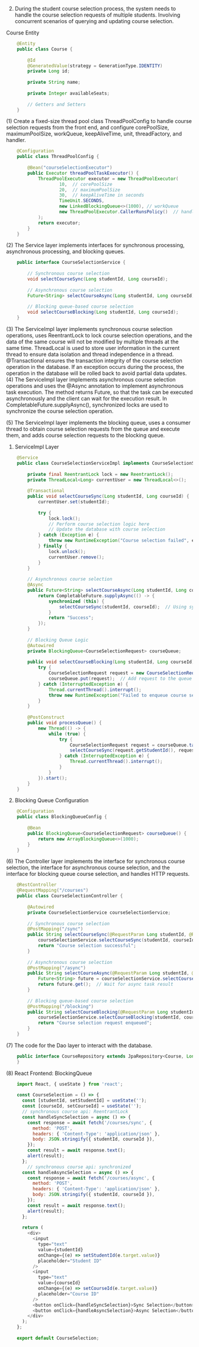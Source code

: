 2. During the student course selection process, the system needs to handle the course selection requests of multiple 
   students. Involving concurrent scenarios of querying and updating course selection.

Course Entity
```java
    @Entity
    public class Course {
    
        @Id
        @GeneratedValue(strategy = GenerationType.IDENTITY)
        private Long id;
    
        private String name;
        
        private Integer availableSeats;
    
        // Getters and Setters
    }
```
   (1) Create a fixed-size thread pool class ThreadPoolConfig to handle course selection requests from the front end, 
       and configure corePoolSize, maximumPoolSize, workQueue, keepAliveTime, unit, threadFactory, and handler.
```java
    @Configuration
    public class ThreadPoolConfig {
    
        @Bean("courseSelectionExecutor")
        public Executor threadPoolTaskExecutor() {
            ThreadPoolExecutor executor = new ThreadPoolExecutor(
                    10,  // corePoolSize
                    20,  // maximumPoolSize
                    30,  // keepAliveTime in seconds
                    TimeUnit.SECONDS,
                    new LinkedBlockingQueue<>(1000), // workQueue
                    new ThreadPoolExecutor.CallerRunsPolicy()  // handler
            );
            return executor;
        }
    }
```
   (2) The Service layer implements interfaces for synchronous processing, asynchronous processing, and blocking queues.
```java
    public interface CourseSelectionService {
    
        // Synchronous course selection
        void selectCourseSync(Long studentId, Long courseId);
    
        // Asynchronous course selection
        Future<String> selectCourseAsync(Long studentId, Long courseId);
    
        // Blocking queue-based course selection
        void selectCourseBlocking(Long studentId, Long courseId);
    }
```
   (3) The ServiceImpl layer implements synchronous course selection operations, uses ReentrantLock to lock course 
       selection operations, and the data of the same course will not be modified by multiple threads at the same time. 
       ThreadLocal is used to store user information in the current thread to ensure data isolation and thread 
       independence in a thread. @Transactional ensures the transaction integrity of the course selection operation in 
       the database. If an exception occurs during the process, the operation in the database will be rolled back to 
       avoid partial data updates.
   (4) The ServiceImpl layer implements asynchronous course selection operations and uses the @Async annotation to 
       implement asynchronous task execution. The method returns Future<String>, so that the task can be executed 
       asynchronously and the client can wait for the execution result. In CompletableFuture.supplyAsync(), synchronized
       locks are used to synchronize the course selection operation.

   (5) The ServiceImpl layer implements the blocking queue, uses a consumer thread to obtain course selection requests 
       from the queue and execute them, and adds course selection requests to the blocking queue.

   1. ServiceImpl Layer
```java
    @Service
    public class CourseSelectionServiceImpl implements CourseSelectionService {
    
        private final ReentrantLock lock = new ReentrantLock();
        private ThreadLocal<Long> currentUser = new ThreadLocal<>();
    
        @Transactional
        public void selectCourseSync(Long studentId, Long courseId) {
            currentUser.set(studentId);
    
            try {
                lock.lock();
                // Perform course selection logic here
                // Update the database with course selection
            } catch (Exception e) {
                throw new RuntimeException("Course selection failed", e);
            } finally {
                lock.unlock();
                currentUser.remove();
            }
        }
    
        // Asynchronous course selection
        @Async
        public Future<String> selectCourseAsync(Long studentId, Long courseId) {
            return CompletableFuture.supplyAsync(() -> {
                synchronized (this) {
                    selectCourseSync(studentId, courseId);  // Using sync course selection logic here
                }
                return "Success";
            });
        }
    
        // Blocking Queue Logic
        @Autowired
        private BlockingQueue<CourseSelectionRequest> courseQueue;
    
        public void selectCourseBlocking(Long studentId, Long courseId) {
            try {
                CourseSelectionRequest request = new CourseSelectionRequest(studentId, courseId);
                courseQueue.put(request);  // Add request to the queue
            } catch (InterruptedException e) {
                Thread.currentThread().interrupt();
                throw new RuntimeException("Failed to enqueue course selection request", e);
            }
        }
    
        @PostConstruct
        public void processQueue() {
            new Thread(() -> {
                while (true) {
                    try {
                        CourseSelectionRequest request = courseQueue.take();
                        selectCourseSync(request.getStudentId(), request.getCourseId());  // Handle course selection
                    } catch (InterruptedException e) {
                        Thread.currentThread().interrupt();
                    }
                }
            }).start();
        }
    }
```
   2. Blocking Queue Configuration
```java
    @Configuration
    public class BlockingQueueConfig {
    
        @Bean
        public BlockingQueue<CourseSelectionRequest> courseQueue() {
            return new ArrayBlockingQueue<>(1000);
        }
    }
```
   (6) The Controller layer implements the interface for synchronous course selection, the interface for asynchronous 
       course selection, and the interface for blocking queue course selection, and handles HTTP requests.
```java
    @RestController
    @RequestMapping("/courses")
    public class CourseSelectionController {
    
        @Autowired
        private CourseSelectionService courseSelectionService;
    
        // Synchronous course selection
        @PostMapping("/sync")
        public String selectCourseSync(@RequestParam Long studentId, @RequestParam Long courseId) {
            courseSelectionService.selectCourseSync(studentId, courseId);
            return "Course selection successful";
        }
    
        // Asynchronous course selection
        @PostMapping("/async")
        public String selectCourseAsync(@RequestParam Long studentId, @RequestParam Long courseId) throws ExecutionException, InterruptedException {
            Future<String> future = courseSelectionService.selectCourseAsync(studentId, courseId);
            return future.get();  // Wait for async task result
        }
    
        // Blocking queue-based course selection
        @PostMapping("/blocking")
        public String selectCourseBlocking(@RequestParam Long studentId, @RequestParam Long courseId) {
            courseSelectionService.selectCourseBlocking(studentId, courseId);
            return "Course selection request enqueued";
        }
    }
```
   (7) The code for the Dao layer to interact with the database.
```java
    public interface CourseRepository extends JpaRepository<Course, Long> {
    }
```
   (8) React Frontend: BlockingQueue
```js
    import React, { useState } from 'react';
    
    const CourseSelection = () => {
      const [studentId, setStudentId] = useState('');
      const [courseId, setCourseId] = useState('');
      // synchronous course api: ReentrantLock
      const handleSyncSelection = async () => {
        const response = await fetch('/courses/sync', {
          method: 'POST',
          headers: { 'Content-Type': 'application/json' },
          body: JSON.stringify({ studentId, courseId }),
        });
        const result = await response.text();
        alert(result);
      };
        // synchronous course api: synchronized
      const handleAsyncSelection = async () => {
        const response = await fetch('/courses/async', {
          method: 'POST',
          headers: { 'Content-Type': 'application/json' },
          body: JSON.stringify({ studentId, courseId }),
        });
        const result = await response.text();
        alert(result);
      };
    
      return (
        <div>
          <input
            type="text"
            value={studentId}
            onChange={(e) => setStudentId(e.target.value)}
            placeholder="Student ID"
          />
          <input
            type="text"
            value={courseId}
            onChange={(e) => setCourseId(e.target.value)}
            placeholder="Course ID"
          />
          <button onClick={handleSyncSelection}>Sync Selection</button>
          <button onClick={handleAsyncSelection}>Async Selection</button>
        </div>
      );
    };
    
    export default CourseSelection;
```
